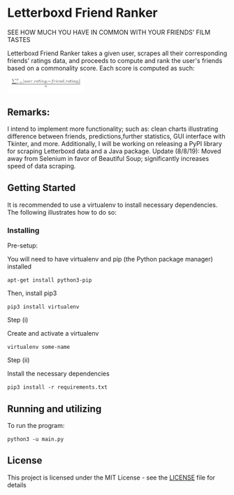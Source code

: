 # Letterboxd Friend Ranker
SEE HOW MUCH YOU HAVE IN COMMON WITH YOUR FRIENDS' FILM TASTES

Letterboxd Friend Ranker takes a given user, scrapes all their corresponding friends' ratings data, and proceeds to compute and rank the user's friends based on a commonality score. Each score is computed as such:  
<a href="url"><img src="https://raw.githubusercontent.com/BBottoml/Letterboxd-friend-ranker/master/Screenshot%20(71).png" align="center" height=35% width=35% ></a>

## Remarks:
I intend to implement more functionality; such as: clean charts illustrating difference between friends, predictions,further statistics, GUI interface with Tkinter, and more. Additionally, I will be working on releasing a PyPI library for scraping Letterboxd data and a Java package. Update (8/8/19): Moved away from Selenium in favor of Beautiful Soup; significantly increases speed of data scraping. 

## Getting Started

It is recommended to use a virtualenv to install necessary dependencies. The following illustrates how to do so:

### Installing
Pre-setup:

You will need to have virtualenv and pip (the Python package manager) installed

```
apt-get install python3-pip
```

Then, install pip3

```
pip3 install virtualenv
```

Step (i)

Create and activate a virtualenv 

```
virtualenv some-name
```

Step (ii)

Install the necessary dependencies

```
pip3 install -r requirements.txt
```

## Running and utilizing 

To run the program:

```
python3 -u main.py
```

## License

This project is licensed under the MIT License - see the [LICENSE](LICENSE) file for details